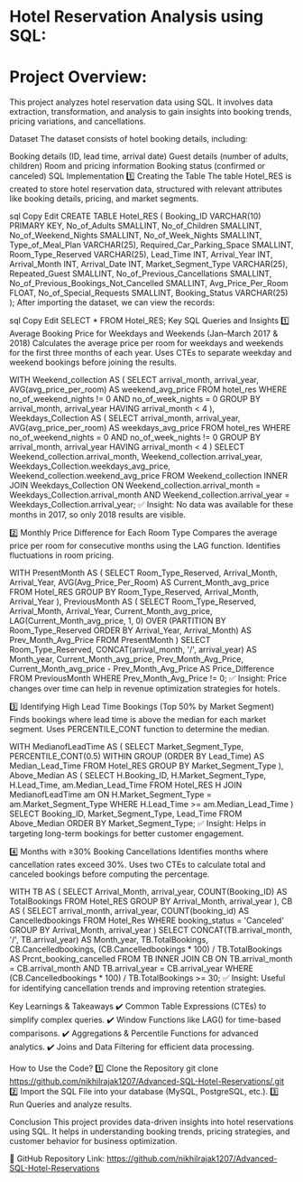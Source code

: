 # Hotel Reservation Analysis using SQL:

# Project Overview:

This project analyzes hotel reservation data using SQL. It involves data extraction, transformation, and analysis to gain insights into booking trends, pricing variations, and cancellations.

Dataset
The dataset consists of hotel booking details, including:

Booking details (ID, lead time, arrival date)
Guest details (number of adults, children)
Room and pricing information
Booking status (confirmed or canceled)
SQL Implementation
1️⃣ Creating the Table
The table Hotel_RES is created to store hotel reservation data, structured with relevant attributes like booking details, pricing, and market segments.

sql
Copy
Edit
CREATE TABLE Hotel_RES (
  Booking_ID VARCHAR(10) PRIMARY KEY,
  No_of_Adults SMALLINT,
  No_of_Children SMALLINT,
  No_of_Weekend_Nights SMALLINT,
  No_of_Week_Nights SMALLINT,
  Type_of_Meal_Plan VARCHAR(25),
  Required_Car_Parking_Space SMALLINT,
  Room_Type_Reserved VARCHAR(25),
  Lead_Time INT,
  Arrival_Year INT,
  Arrival_Month INT,
  Arrival_Date INT,
  Market_Segment_Type VARCHAR(25),
  Repeated_Guest SMALLINT,
  No_of_Previous_Cancellations SMALLINT,
  No_of_Previous_Bookings_Not_Cancelled SMALLINT,
  Avg_Price_Per_Room FLOAT,
  No_of_Special_Requests SMALLINT,
  Booking_Status VARCHAR(25)
);
After importing the dataset, we can view the records:

sql
Copy
Edit
SELECT * FROM Hotel_RES;
Key SQL Queries and Insights
1️⃣ Average Booking Price for Weekdays and Weekends (Jan–March 2017 & 2018)
Calculates the average price per room for weekdays and weekends for the first three months of each year.
Uses CTEs to separate weekday and weekend bookings before joining the results.

WITH Weekend_collection AS (
  SELECT arrival_month, arrival_year, AVG(avg_price_per_room) AS weekend_avg_price
  FROM hotel_res 
  WHERE no_of_weekend_nights != 0 AND no_of_week_nights = 0
  GROUP BY arrival_month, arrival_year
  HAVING arrival_month < 4
),
Weekdays_Collection AS (
  SELECT arrival_month, arrival_year, AVG(avg_price_per_room) AS weekdays_avg_price
  FROM hotel_res 
  WHERE no_of_weekend_nights = 0 AND no_of_week_nights != 0
  GROUP BY arrival_month, arrival_year
  HAVING arrival_month < 4
)
SELECT Weekend_collection.arrival_month, Weekend_collection.arrival_year,
       Weekdays_Collection.weekdays_avg_price, Weekend_collection.weekend_avg_price
FROM Weekend_collection 
INNER JOIN Weekdays_Collection
ON Weekend_collection.arrival_month = Weekdays_Collection.arrival_month
AND Weekend_collection.arrival_year = Weekdays_Collection.arrival_year;
✅ Insight: No data was available for these months in 2017, so only 2018 results are visible.

2️⃣ Monthly Price Difference for Each Room Type
Compares the average price per room for consecutive months using the LAG function.
Identifies fluctuations in room pricing.

WITH PresentMonth AS (
  SELECT Room_Type_Reserved, Arrival_Month, Arrival_Year,
         AVG(Avg_Price_Per_Room) AS Current_Month_avg_price
  FROM Hotel_RES
  GROUP BY Room_Type_Reserved, Arrival_Month, Arrival_Year
),
PreviousMonth AS (
  SELECT Room_Type_Reserved, Arrival_Month, Arrival_Year, Current_Month_avg_price,
         LAG(Current_Month_avg_price, 1, 0) 
         OVER (PARTITION BY Room_Type_Reserved ORDER BY Arrival_Year, Arrival_Month) AS Prev_Month_Avg_Price
  FROM PresentMonth
)
SELECT Room_Type_Reserved, CONCAT(arrival_month, '/', arrival_year) AS Month_year, 
       Current_Month_avg_price, Prev_Month_Avg_Price,
       Current_Month_avg_price - Prev_Month_Avg_Price AS Price_Difference
FROM PreviousMonth
WHERE Prev_Month_Avg_Price != 0;
✅ Insight: Price changes over time can help in revenue optimization strategies for hotels.

3️⃣ Identifying High Lead Time Bookings (Top 50% by Market Segment)
Finds bookings where lead time is above the median for each market segment.
Uses PERCENTILE_CONT function to determine the median.

WITH MedianofLeadTime AS (
  SELECT Market_Segment_Type,
         PERCENTILE_CONT(0.5) WITHIN GROUP (ORDER BY Lead_Time) AS Median_Lead_Time
  FROM Hotel_RES
  GROUP BY Market_Segment_Type
),
Above_Median AS (
  SELECT H.Booking_ID, H.Market_Segment_Type, H.Lead_Time, am.Median_Lead_Time
  FROM Hotel_RES H
  JOIN MedianofLeadTime am 
  ON H.Market_Segment_Type = am.Market_Segment_Type
  WHERE H.Lead_Time >= am.Median_Lead_Time
)
SELECT Booking_ID, Market_Segment_Type, Lead_Time
FROM Above_Median
ORDER BY Market_Segment_Type;
✅ Insight: Helps in targeting long-term bookings for better customer engagement.

4️⃣ Months with ≥30% Booking Cancellations
Identifies months where cancellation rates exceed 30%.
Uses two CTEs to calculate total and canceled bookings before computing the percentage.

WITH TB AS (
  SELECT Arrival_Month, arrival_year, COUNT(Booking_ID) AS TotalBookings
  FROM Hotel_RES 
  GROUP BY Arrival_Month, arrival_year
),
CB AS (
  SELECT arrival_month, arrival_year, COUNT(booking_id) AS Cancelledbookings
  FROM Hotel_Res 
  WHERE booking_status = 'Canceled'
  GROUP BY Arrival_Month, arrival_year
)
SELECT CONCAT(TB.arrival_month, '/', TB.arrival_year) AS Month_year, 
       TB.TotalBookings, CB.Cancelledbookings,
       (CB.Cancelledbookings * 100) / TB.TotalBookings AS Prcnt_booking_cancelled
FROM TB 
INNER JOIN CB
ON TB.arrival_month = CB.arrival_month
AND TB.arrival_year = CB.arrival_year
WHERE (CB.Cancelledbookings * 100) / TB.TotalBookings >= 30;
✅ Insight: Useful for identifying cancellation trends and improving retention strategies.

Key Learnings & Takeaways
✔️ Common Table Expressions (CTEs) to simplify complex queries.
✔️ Window Functions like LAG() for time-based comparisons.
✔️ Aggregations & Percentile Functions for advanced analytics.
✔️ Joins and Data Filtering for efficient data processing.

How to Use the Code?
1️⃣ Clone the Repository
git clone https://github.com/nikhilrajak1207/Advanced-SQL-Hotel-Reservations/.git
2️⃣ Import the SQL File into your database (MySQL, PostgreSQL, etc.).
3️⃣ Run Queries and analyze results.

Conclusion
This project provides data-driven insights into hotel reservations using SQL. It helps in understanding booking trends, pricing strategies, and customer behavior for business optimization.

🔗 GitHub Repository Link: https://github.com/nikhilrajak1207/Advanced-SQL-Hotel-Reservations
